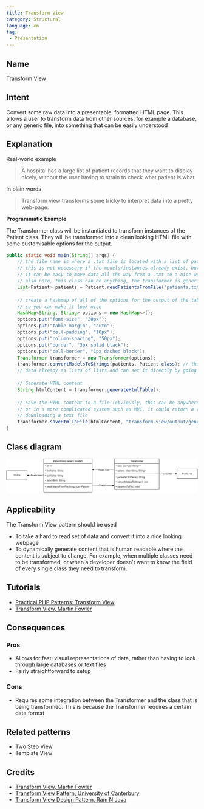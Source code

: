 ```yaml
---
title: Transform View
category: Structural
language: en
tag:
 - Presentation
---
```


## Name
Transform View

## Intent

Convert some raw data into a presentable, formatted HTML page. This allows a user to transform data
from other sources, for example a database, or any generic file, into something that can be easily understood

## Explanation

Real-world example

> A hospital has a large list of patient records that they want to display nicely, without the
> user having to strain to check what patient is what

In plain words

> Transform view transforms some tricky to interpret data into a pretty web-page.

**Programmatic Example**

The Transformer class will be instantiated to transform instances of the Patient class. They will
be transformed into a clean looking HTML file with some customisable options for the output.


```java
public static void main(String[] args) {
    // the file name is where a .txt file is located with a list of patients
    // this is not necessary if the models/instances already exist, but it shows
    // it can be easy to move data all the way from a .txt to a nice webpage   
    // also note, this class can be anything, the transformer is generic to any model    
    List<Patient> patients = Patient.readPatientsFromFile("patients.txt");

    // create a hashmap of all of the options for the output of the table
    // so you can make it look nice    
    HashMap<String, String> options = new HashMap<>();
    options.put("font-size", "20px");
    options.put("table-margin", "auto");
    options.put("cell-padding", "10px");
    options.put("column-spacing", "50px");
    options.put("border", "3px solid black");
    options.put("cell-border", "1px dashed black");
    Transformer transformer = new Transformer(options);
    transformer.convertModelsToStrings(patients, Patient.class); // this isn't necessary if you have
    // data already as lists of lists and can set it directly by going transformer.setData()

    // Generate HTML content
    String htmlContent = transformer.generateHtmlTable();

    // Save the HTML content to a file (obviously, this can be anywhere you want)
    // or in a more complicated system such as MVC, it could return a view instead of just
    // downloading a text file
    transformer.saveHtmlToFile(htmlContent, "transform-view/output/generatedTable.html");
}
```

## Class diagram

![Transform View Method](./etc/transform_view.png "Transform View Method")

## Applicability

The Transform View pattern should be used

* To take a hard to read set of data and convert it into a nice looking webpage
* To dynamically generate content that is human readable where the content is subject to change.
For example, when multiple classes need to be transformed, or when a developer doesn't want to know
the field of every single class they need to transform.

## Tutorials

* [Practical PHP Patterns: Transform View](https://dzone.com/articles/practical-php-patterns/practical-php-patterns-10)
* [Transform View, Martin Fowler](https://www.martinfowler.com/eaaCatalog/transformView.html)

## Consequences

### Pros
* Allows for fast, visual representations of data, rather than having to look through large
databases or text files
* Fairly straightforward to setup

### Cons
* Requires some integration between the Transformer and the class that is being transformed.
This is because the Transformer requires a certain data format

## Related patterns

* Two Step View
* Template View

## Credits

* [Transform View, Martin Fowler](https://www.martinfowler.com/eaaCatalog/transformView.html)
* [Transform View Pattern, University of Canterbury](https://oowisdom.csse.canterbury.ac.nz/index.php/Transform_view_pattern)
* [Transform View Design Pattern, Ram N Java](https://www.youtube.com/watch?v=PKhMhfcZSiw)